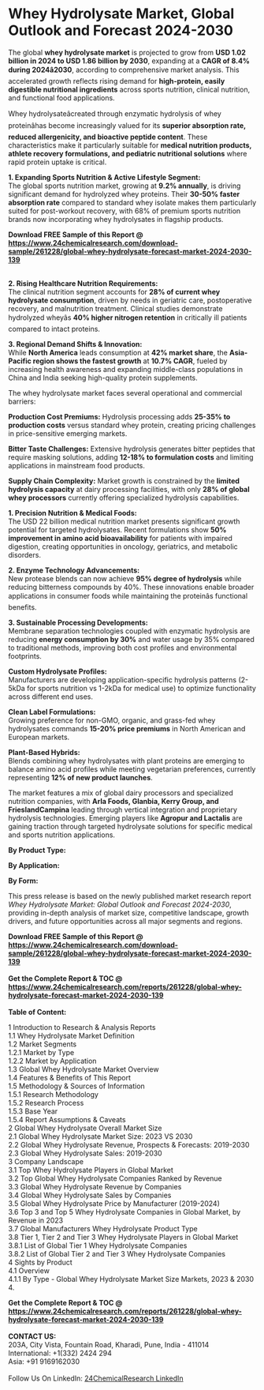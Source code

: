 <h1>Whey Hydrolysate Market, Global Outlook and Forecast 2024-2030</h1><p>The global <strong>whey hydrolysate market</strong> is projected to grow from <strong>USD 1.02 billion in 2024 to USD 1.86 billion by 2030</strong>, expanding at a <strong>CAGR of 8.4% during 2024â2030</strong>, according to comprehensive market analysis. This accelerated growth reflects rising demand for <strong>high-protein, easily digestible nutritional ingredients</strong> across sports nutrition, clinical nutrition, and functional food applications.</p><p>Whey hydrolysateâcreated through enzymatic hydrolysis of whey proteinâhas become increasingly valued for its <strong>superior absorption rate, reduced allergenicity, and bioactive peptide content</strong>. These characteristics make it particularly suitable for <strong>medical nutrition products, athlete recovery formulations, and pediatric nutritional solutions</strong> where rapid protein uptake is critical.</p><p><strong>1. Expanding Sports Nutrition &amp; Active Lifestyle Segment:</strong><br>
The global sports nutrition market, growing at <strong>9.2% annually</strong>, is driving significant demand for hydrolyzed whey proteins. Their <strong>30-50% faster absorption rate</strong> compared to standard whey isolate makes them particularly suited for post-workout recovery, with 68% of premium sports nutrition brands now incorporating whey hydrolysates in flagship products.</p><div><b>Download FREE Sample of this Report @ 
            <a href="https://www.24chemicalresearch.com/download-sample/261228/global-whey-hydrolysate-forecast-market-2024-2030-139">
            https://www.24chemicalresearch.com/download-sample/261228/global-whey-hydrolysate-forecast-market-2024-2030-139</a></b></div><br><p><strong>2. Rising Healthcare Nutrition Requirements:</strong><br>
The clinical nutrition segment accounts for <strong>28% of current whey hydrolysate consumption</strong>, driven by needs in geriatric care, postoperative recovery, and malnutrition treatment. Clinical studies demonstrate hydrolyzed wheyâs <strong>40% higher nitrogen retention</strong> in critically ill patients compared to intact proteins.</p><p><strong>3. Regional Demand Shifts &amp; Innovation:</strong><br>
While <strong>North America</strong> leads consumption at <strong>42% market share</strong>, the <strong>Asia-Pacific region shows the fastest growth</strong> at <strong>10.7% CAGR</strong>, fueled by increasing health awareness and expanding middle-class populations in China and India seeking high-quality protein supplements.</p><p>The whey hydrolysate market faces several operational and commercial barriers:</p><p><strong>Production Cost Premiums:</strong> Hydrolysis processing adds <strong>25-35% to production costs</strong> versus standard whey protein, creating pricing challenges in price-sensitive emerging markets.</p><p><strong>Bitter Taste Challenges:</strong> Extensive hydrolysis generates bitter peptides that require masking solutions, adding <strong>12-18% to formulation costs</strong> and limiting applications in mainstream food products.</p><p><strong>Supply Chain Complexity:</strong> Market growth is constrained by the <strong>limited hydrolysis capacity</strong> at dairy processing facilities, with only <strong>28% of global whey processors</strong> currently offering specialized hydrolysis capabilities.</p><p><strong>1. Precision Nutrition &amp; Medical Foods:</strong><br>
The USD 22 billion medical nutrition market presents significant growth potential for targeted hydrolysates. Recent formulations show <strong>50% improvement in amino acid bioavailability</strong> for patients with impaired digestion, creating opportunities in oncology, geriatrics, and metabolic disorders.</p><p><strong>2. Enzyme Technology Advancements:</strong><br>
New protease blends can now achieve <strong>95% degree of hydrolysis</strong> while reducing bitterness compounds by 40%. These innovations enable broader applications in consumer foods while maintaining the proteinâs functional benefits.</p><p><strong>3. Sustainable Processing Developments:</strong><br>
Membrane separation technologies coupled with enzymatic hydrolysis are reducing <strong>energy consumption by 30%</strong> and water usage by 35% compared to traditional methods, improving both cost profiles and environmental footprints.</p><p><strong>Custom Hydrolysate Profiles:</strong><br>
	Manufacturers are developing application-specific hydrolysis patterns (2-5kDa for sports nutrition vs 1-2kDa for medical use) to optimize functionality across different end uses.</p><p><strong>Clean Label Formulations:</strong><br>
	Growing preference for non-GMO, organic, and grass-fed whey hydrolysates commands <strong>15-20% price premiums</strong> in North American and European markets.</p><p><strong>Plant-Based Hybrids:</strong><br>
	Blends combining whey hydrolysates with plant proteins are emerging to balance amino acid profiles while meeting vegetarian preferences, currently representing <strong>12% of new product launches</strong>.</p><p>The market features a mix of global dairy processors and specialized nutrition companies, with <strong>Arla Foods, Glanbia, Kerry Group, and FrieslandCampina</strong> leading through vertical integration and proprietary hydrolysis technologies. Emerging players like <strong>Agropur and Lactalis</strong> are gaining traction through targeted hydrolysate solutions for specific medical and sports nutrition applications.</p><p><strong>By Product Type:</strong></p><p><strong>By Application:</strong></p><p><strong>By Form:</strong></p><p>This press release is based on the newly published market research report <em>Whey Hydrolysate Market: Global Outlook and Forecast 2024-2030</em>, providing in-depth analysis of market size, competitive landscape, growth drivers, and future opportunities across all major segments and regions.</p><div><b>Download FREE Sample of this Report @ 
            <a href="https://www.24chemicalresearch.com/download-sample/261228/global-whey-hydrolysate-forecast-market-2024-2030-139">
            https://www.24chemicalresearch.com/download-sample/261228/global-whey-hydrolysate-forecast-market-2024-2030-139</a></b></div><br><div><b>Get the Complete Report & TOC @ 
            <a href="https://www.24chemicalresearch.com/reports/261228/global-whey-hydrolysate-forecast-market-2024-2030-139">
            https://www.24chemicalresearch.com/reports/261228/global-whey-hydrolysate-forecast-market-2024-2030-139</a></b></div><br>
            <b>Table of Content:</b><p>1 Introduction to Research & Analysis Reports<br />
    1.1 Whey Hydrolysate Market Definition<br />
    1.2 Market Segments<br />
        1.2.1 Market by Type<br />
        1.2.2 Market by Application<br />
    1.3 Global Whey Hydrolysate Market Overview<br />
    1.4 Features & Benefits of This Report<br />
    1.5 Methodology & Sources of Information<br />
        1.5.1 Research Methodology<br />
        1.5.2 Research Process<br />
        1.5.3 Base Year<br />
        1.5.4 Report Assumptions & Caveats<br />
2 Global Whey Hydrolysate Overall Market Size<br />
    2.1 Global Whey Hydrolysate Market Size: 2023 VS 2030<br />
    2.2 Global Whey Hydrolysate Revenue, Prospects & Forecasts: 2019-2030<br />
    2.3 Global Whey Hydrolysate Sales: 2019-2030<br />
3 Company Landscape<br />
    3.1 Top Whey Hydrolysate Players in Global Market<br />
    3.2 Top Global Whey Hydrolysate Companies Ranked by Revenue<br />
    3.3 Global Whey Hydrolysate Revenue by Companies<br />
    3.4 Global Whey Hydrolysate Sales by Companies<br />
    3.5 Global Whey Hydrolysate Price by Manufacturer (2019-2024)<br />
    3.6 Top 3 and Top 5 Whey Hydrolysate Companies in Global Market, by Revenue in 2023<br />
    3.7 Global Manufacturers Whey Hydrolysate Product Type<br />
    3.8 Tier 1, Tier 2 and Tier 3 Whey Hydrolysate Players in Global Market<br />
        3.8.1 List of Global Tier 1 Whey Hydrolysate Companies<br />
        3.8.2 List of Global Tier 2 and Tier 3 Whey Hydrolysate Companies<br />
4 Sights by Product<br />
    4.1 Overview<br />
        4.1.1 By Type - Global Whey Hydrolysate Market Size Markets, 2023 & 2030<br />
        4.</p><div><b>Get the Complete Report & TOC @ 
            <a href="https://www.24chemicalresearch.com/reports/261228/global-whey-hydrolysate-forecast-market-2024-2030-139">
            https://www.24chemicalresearch.com/reports/261228/global-whey-hydrolysate-forecast-market-2024-2030-139</a></b></div><br><b>CONTACT US:</b><br>
            203A, City Vista, Fountain Road, Kharadi, Pune, India - 411014<br>
            International: +1(332) 2424 294<br>
            Asia: +91 9169162030 <br><br>
            Follow Us On LinkedIn: <a href="https://www.linkedin.com/company/24chemicalresearch/">24ChemicalResearch LinkedIn</a>